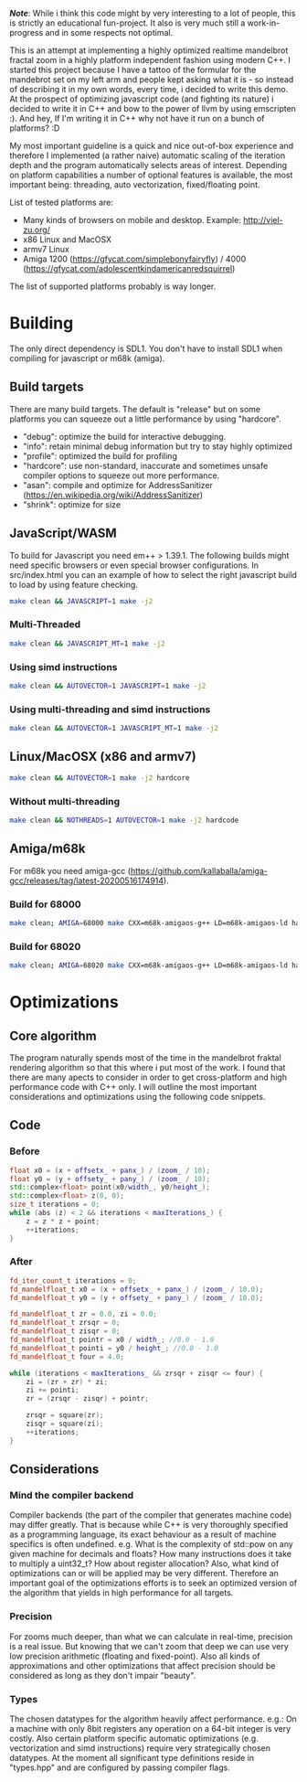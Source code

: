 ***Note***: While i think this code might by very interesting to a lot of people, this is strictly an educational fun-project. It also is very much still a work-in-progress and in some respects not optimal.

This is an attempt at implementing a highly optimized realtime mandelbrot fractal zoom in a highly platform independent fashion using modern C++. I started this project because I have a tattoo of the formular for the mandebrot set on my left arm and people kept asking what it is - so instead of describing it in my own words, every time, i decided to write this demo. At the prospect of optimizing javascript code (and fighting its nature) i decided to write it in C++ and bow to the power of llvm by using emscripten :). And hey, If I'm writing it in C++ why not have it run on a bunch of platforms? :D

My most important guideline is a quick and nice out-of-box experience and therefore I implemented (a rather naive) automatic scaling of the iteration depth and the program automatically selects areas of interest. Depending on platform capabilities a number of optional features is available, the most important being: threading, auto vectorization, fixed/floating point.

List of tested platforms are:
- Many kinds of browsers on mobile and desktop. Example: http://viel-zu.org/
- x86 Linux and MacOSX
- armv7 Linux
- Amiga 1200 (https://gfycat.com/simplebonyfairyfly) / 4000 (https://gfycat.com/adolescentkindamericanredsquirrel)

The list of supported platforms probably is way longer.

# Building

The only direct dependency is SDL1. You don't have to install SDL1 when compiling for javascript or m68k (amiga).

## Build targets

There are many build targets. The default is "release" but on some platforms you can squeeze out a little performance by using "hardcore".

* "debug": optimize the build for interactive debugging.
* "info": retain minimal debug information but try to stay highly optimized
* "profile": optimized the build for profiling
* "hardcore": use non-standard, inaccurate and sometimes unsafe compiler options to squeeze out more performance.
* "asan": compile and optimize for AddressSanitizer (https://en.wikipedia.org/wiki/AddressSanitizer)
* "shrink": optimize for size

## JavaScript/WASM
To build for Javascript you need em++ > 1.39.1. The following builds might need specific browsers or even special browser configurations. In src/index.html you can an example of how to select the right javascript build to load by using feature checking.
```bash
make clean && JAVASCRIPT=1 make -j2
```
### Multi-Threaded 
```bash
make clean && JAVASCRIPT_MT=1 make -j2
```
### Using simd instructions
```bash
make clean && AUTOVECTOR=1 JAVASCRIPT=1 make -j2
```
### Using multi-threading and simd instructions
```bash
make clean && AUTOVECTOR=1 JAVASCRIPT_MT=1 make -j2
```
## Linux/MacOSX (x86 and armv7)
```bash
make clean && AUTOVECTOR=1 make -j2 hardcore
```
### Without multi-threading
```bash
make clean && NOTHREADS=1 AUTOVECTOR=1 make -j2 hardcode
```
## Amiga/m68k

For m68k you need amiga-gcc (https://github.com/kallaballa/amiga-gcc/releases/tag/latest-20200516174914).

### Build for 68000
```bash
make clean; AMIGA=68000 make CXX=m68k-amigaos-g++ LD=m68k-amigaos-ld hardcore
```

### Build for 68020
```bash
make clean; AMIGA=68020 make CXX=m68k-amigaos-g++ LD=m68k-amigaos-ld hardcore
```
# Optimizations

## Core algorithm

The program naturally spends most of the time in the mandelbrot fraktal rendering algorithm so that this where i put most of the work.
I found that there are many apects to consider in order to get cross-platform and high performance code with C++ only. I will outline the most important considerations and optimizations using the following code snippets.

## Code

### Before
```C++
float x0 = (x + offsetx_ + panx_) / (zoom_ / 10);
float y0 = (y + offsety_ + pany_) / (zoom_ / 10);
std::complex<float> point(x0/width_, y0/height_);
std::complex<float> z(0, 0);
size_t iterations = 0;
while (abs (z) < 2 && iterations < maxIterations_) {
    z = z * z + point;
    ++iterations;
}
```

### After
```C++
fd_iter_count_t iterations = 0;
fd_mandelfloat_t x0 = (x + offsetx_ + panx_) / (zoom_ / 10.0);
fd_mandelfloat_t y0 = (y + offsety_ + pany_) / (zoom_ / 10.0);

fd_mandelfloat_t zr = 0.0, zi = 0.0;
fd_mandelfloat_t zrsqr = 0;
fd_mandelfloat_t zisqr = 0;
fd_mandelfloat_t pointr = x0 / width_; //0.0 - 1.0
fd_mandelfloat_t pointi = y0 / height_; //0.0 - 1.0
fd_mandelfloat_t four = 4.0;

while (iterations < maxIterations_ && zrsqr + zisqr <= four) {
	zi = (zr + zr) * zi;
	zi += pointi;
	zr = (zrsqr - zisqr) + pointr;

	zrsqr = square(zr);
	zisqr = square(zi);
	++iterations;
}
```
## Considerations
### Mind the compiler backend
Compiler backends (the part of the compiler that generates machine code) may differ greatly. That is because while C++ is very thoroughly specified as a programming language, its exact behaviour as a result of machine specifics is often undefined. e.g. What is the complexity of std::pow on any given machine for decimals and floats? How many instructions does it take to multiply a uint32_t? How about register allocation?
Also, what kind of optimizations can or will be applied may be very different. Therefore an important goal of the optimizations efforts is to seek an optimized version of the algorithm that yields in high performance for all targets.

### Precision
For zooms much deeper, than what we can calculate in real-time, precision is a real issue. But knowing that we can't zoom that deep we can use very low precision arithmetic (floating and fixed-point). Also all kinds of approximations and other optimizations that affect precision should be considered as long as they don't impair "beauty".

### Types
The chosen datatypes for the algorithm heavily affect performance. e.g.: On a machine with only 8bit registers any operation on a 64-bit integer is very costly. Also certain platform specific automatic optimizations (e.g. vectorization and simd instructions) require very strategically chosen datatypes. At the moment all significant type definitions reside in "types.hpp" and are configured by passing compiler flags.
